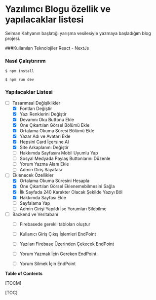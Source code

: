 # Yazılımcı Blogu özellik ve yapılacaklar listesi 

Selman Kahyanın başlatığı yarışma vesilesiyle yazmaya başladığım blog projesi. 

###Kullanılan Teknolojiler
 React - NextJs 
 ### Nasıl Çalıştırırım
`$ npm install `

`$ npm run dev `
### Yapılacaklar Listesi
- [ ] Tasarımsal Değişiklikler
    - [x] Fontları Değiştir
    - [x] Yazı Renklerini Değiştir
    - [x] Devamnı Oku Buttonu Ekle
	- [x] Öne Çıkartılan Görsel Bölümü Ekle
	- [x] Ortalama Okuma Süresi Bölümü Ekle
	- [x] Yazar Adı ve Avatarı Ekle
	- [x] Hepsini Card İçersine Al
	- [x] Site Arkaplanını Değiştir
	- [ ] Hakkımda Sayfasını Mobil Uyumlu Yap
	- [ ] Sosyal Medyada Paylaş Buttonlarını Düzenle
	- [ ] Yorum Yazma Alanı Ekle
	- [ ] Admin Giriş Sayafası
- [ ] Eklenecek Özellikler
    - [x] Ortalama Okuma Süresini Hesapla
    - [x] Öne Çıkartılan Görsel Eklenemebilmesini Sağla
	- [x] İlk Sayfada 240 Karakter Olacak Şekilde Yazıyı Böl
	- [x] Hakkımda Sayfası Ekle
	- [ ] Sayfalama Yap
	- [ ] Admin Girişi Yapıldı İse Yorumları Silebilme
- [ ] Backend ve Veritabanı
	- [ ] Firebasede gerekli tabloları oluştur
	- [ ] Kullanıcı Giriş Çıkış İşlemleri EndPoint
	- [ ] Yazıları Firebase Üzerinden Çekecek EndPoint
	- [ ] Yorum Yazmak İçin Gereken EndPoint
	- [ ] Yorum Silmek İçin EndPoint 


**Table of Contents**

[TOCM]

[TOC]

